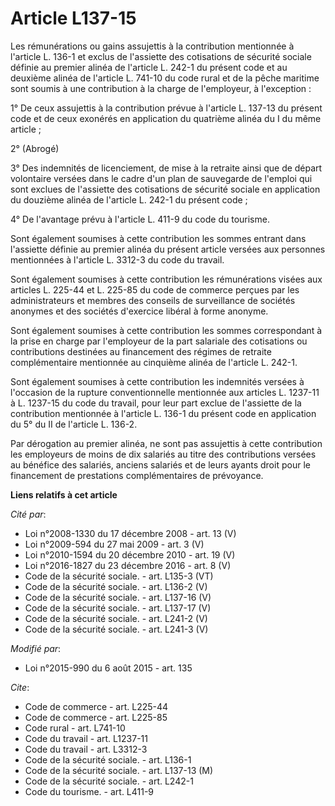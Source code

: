 # Article L137-15

Les rémunérations ou gains assujettis à la contribution mentionnée à l'article L. 136-1 et exclus de l'assiette des
cotisations de sécurité sociale définie au premier alinéa de l'article L. 242-1 du présent code et au deuxième alinéa de
l'article L. 741-10 du code rural et de la pêche maritime sont soumis à une contribution à la charge de l'employeur, à
l'exception : 

1° De ceux assujettis à la contribution prévue à l'article L. 137-13 du présent code et de ceux exonérés en application du
quatrième alinéa du I du même article ; 

2° (Abrogé) 

3° Des indemnités de licenciement, de mise à la retraite ainsi que de départ volontaire versées dans le cadre d'un plan de
sauvegarde de l'emploi qui sont exclues de l'assiette des cotisations de sécurité sociale en application du douzième alinéa
de l'article L. 242-1 du présent code ; 

4° De l'avantage prévu à l'article L. 411-9 du code du tourisme. 

Sont également soumises à cette contribution les sommes entrant dans l'assiette définie au premier alinéa du présent article
versées aux personnes mentionnées à l'article L. 3312-3 du code du travail. 

Sont également soumises à cette contribution les rémunérations visées aux articles L. 225-44 et L. 225-85 du code de commerce
perçues par les administrateurs et membres des conseils de surveillance de sociétés anonymes et des sociétés d'exercice
libéral à forme anonyme. 

Sont également soumises à cette contribution les sommes correspondant à la prise en charge par l'employeur de la part
salariale des cotisations ou contributions destinées au financement des régimes de retraite complémentaire mentionnée au
cinquième alinéa de l'article L. 242-1. 

Sont également soumises à cette contribution les indemnités versées à l'occasion de la rupture conventionnelle mentionnée aux
articles L. 1237-11 à L. 1237-15 du code du travail, pour leur part exclue de l'assiette de la contribution mentionnée à
l'article L. 136-1 du présent code en application du 5° du II de l'article L. 136-2.

Par dérogation au premier alinéa, ne sont pas assujettis à cette contribution les employeurs de moins de dix salariés au
titre des contributions versées au bénéfice des salariés, anciens salariés et de leurs ayants droit pour le financement de
prestations complémentaires de prévoyance.

**Liens relatifs à cet article**

_Cité par_:

  - Loi n°2008-1330 du 17 décembre 2008 - art. 13 (V)
  - Loi n°2009-594 du 27 mai 2009 - art. 3 (V)
  - Loi n°2010-1594 du 20 décembre 2010 - art. 19 (V)
  - Loi n°2016-1827 du 23 décembre 2016 - art. 8 (V)
  - Code de la sécurité sociale. - art. L135-3 (VT)
  - Code de la sécurité sociale. - art. L136-2 (V)
  - Code de la sécurité sociale. - art. L137-16 (V)
  - Code de la sécurité sociale. - art. L137-17 (V)
  - Code de la sécurité sociale. - art. L241-2 (V)
  - Code de la sécurité sociale. - art. L241-3 (V)

_Modifié par_:

  - Loi n°2015-990 du 6 août 2015 - art. 135

_Cite_:

  - Code de commerce - art. L225-44
  - Code de commerce - art. L225-85
  - Code rural - art. L741-10
  - Code du travail - art. L1237-11
  - Code du travail - art. L3312-3
  - Code de la sécurité sociale. - art. L136-1
  - Code de la sécurité sociale. - art. L137-13 (M)
  - Code de la sécurité sociale. - art. L242-1
  - Code du tourisme. - art. L411-9
